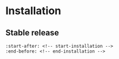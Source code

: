# Installation

## Stable release

```{include} ../README.md
:start-after: <!-- start-installation -->
:end-before: <!-- end-installation -->
```

